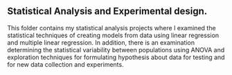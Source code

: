 ## Statistical Analysis and Experimental design.

This folder contains my statistical analysis projects where I examined the statistical techniques of creating models from data using linear regression and multiple linear regression. 
In addition, there is an examination determining the statistical variability between populations using ANOVA and exploration techniques for formulating hypothesis about data for testing and for new data collection and experiments.
